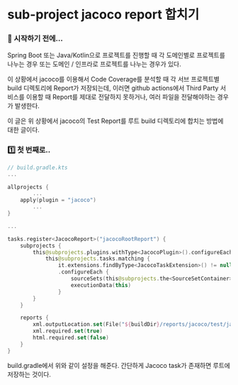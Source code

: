 # sub-project jacoco report 합치기

### 🎊 시작하기 전에...

Spring Boot 또는 Java/Kotlin으로 프로젝트를 진행할 때 각 도메인별로 프로젝트를 나누는 경우 또는 도메인 / 인프라로 프로젝트를 나누는 경우가 있다.

이 상황에서 jacoco를 이용해서 Code Coverage를 분석할 때 각 서브 프로젝트별 build 디렉토리에 Report가 저장되는데, 이러면 github actions에서 Third Party 서비스를 이용할 때 Report를 제대로 전달하지 못하거나, 여러 파일을 전달해야하는 경우가 발생한다.

이 글은 위 상황에서 jacoco의 Test Report를 루트 build 디렉토리에 합치는 방법에 대한 글이다.

### 1️⃣ 첫 번째로..

```kotlin
// build.gradle.kts
...

allprojects {
		...
    apply(plugin = "jacoco")
		...
}

...

tasks.register<JacocoReport>("jacocoRootReport") {
    subprojects {
        this@subprojects.plugins.withType<JacocoPlugin>().configureEach {
            this@subprojects.tasks.matching {
                it.extensions.findByType<JacocoTaskExtension>() != null }
                .configureEach {
                    sourceSets(this@subprojects.the<SourceSetContainer>().named("main").get())
                    executionData(this)
                }
        }
    }

    reports {
        xml.outputLocation.set(File("${buildDir}/reports/jacoco/test/jacocoTestReport.xml"))
        xml.required.set(true)
        html.required.set(false)
    }
}
```

build.gradle에서 위와 같이 설정을 해준다. 간단하게 Jacoco task가 존재하면 루트에 저장하는 것이다.